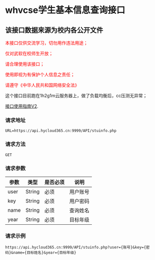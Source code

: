 # whvcse学生基本信息查询接口

## 该接口数据来源为校内各公开文件
<font color=red>本接口仅供交流学习，切勿用作违法用途；

仅对武软在校师生开放；

请合理使用该接口；

使用即视为有保护个人信息之责任；

请遵守《中华人民共和国网络安全法》
</font>

这个接口目前跑在1h2g1m云服务器上，做了负载均衡后，cc压测无异常；

[接口使用指南V2](http://mp.weixin.qq.com/s?__biz=Mzg3NzA5ODYwMg==&mid=2247483742&idx=1&sn=790f742718d3e3ff06f7e156a424e032&chksm=cf29625bf85eeb4dbcf5edbd836312c38de9e2b962b62a1f1743d6c89987324d5f7c6a9d9659&mpshare=1&scene=23&srcid=&sharer_sharetime=1593657175024&sharer_shareid=bd451472098b909c977b4bea5d828a86#rd
). 

### 请求地址
    URL=https://api.hycloud365.cn:9999/API/stuinfo.php
### 请求方法
    GET
### 请求参数
参数     | 类型    |  是否必须  | 说明
-------- | -----    | -------- | ------
user  | String  | 必须  | 用户账号
key  | String  |  必须  | 用户密码
name  | String  |  必须  | 查询姓名
year  | String  |  必须  |  目标年级
### 请求示例
    https://api.hycloud365.cn:9999/API/stuinfo.php?user={账号}&key={密码}&name={目标姓名}&year={目标年级} 
